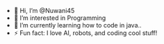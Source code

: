 - 👋 Hi, I’m @Nuwani45
- 👀 I’m interested in Programming 
- 🌱 I’m currently learning how to code in java..
- ⚡ Fun fact:  I love AI, robots, and coding cool stuff!

<!---
Nuwani45/Nuwani45 is a ✨ special ✨ repository because its `README.md` (this file) appears on your GitHub profile.
You can click the Preview link to take a look at your changes.
--->
